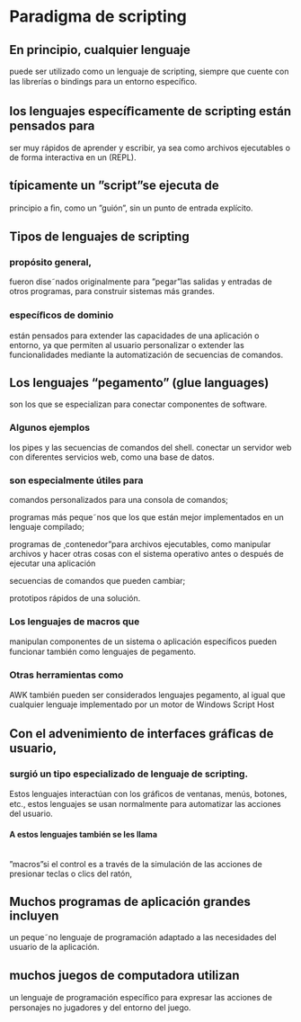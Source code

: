 # Paradigma de scripting


## En principio, cualquier lenguaje
puede ser utilizado como un lenguaje de scripting, siempre que cuente con las librerías o bindings para un entorno especíﬁco.

## los lenguajes especíﬁcamente de scripting están pensados para
ser muy rápidos de aprender y escribir, ya sea como archivos ejecutables o de forma interactiva en un
(REPL).

## típicamente un ”script”se ejecuta de
principio a ﬁn, como un ”guión”, sin un punto de entrada explícito.


## Tipos de lenguajes de scripting


### propósito general,
fueron dise˜nados originalmente para ”pegar”las salidas y entradas de otros programas, para construir sistemas más grandes.

### especíﬁcos de dominio
están pensados para extender las capacidades de una aplicación o entorno, ya que permiten al usuario personalizar o extender las funcionalidades mediante la automatización de secuencias de comandos.

## Los lenguajes “pegamento” (glue languages)
son los que se especializan para conectar componentes de software.

### Algunos ejemplos
los pipes y las secuencias de comandos del shell.
conectar un servidor web con diferentes servicios web, como una base de datos.

### son especialmente útiles para

comandos personalizados para una consola de comandos;

programas más peque˜nos que los que están mejor implementados en un lenguaje compilado;

programas de ¸contenedor”para archivos ejecutables, como manipular archivos y hacer otras cosas con el sistema operativo antes o después de ejecutar una aplicación

secuencias de comandos que pueden cambiar;

prototipos rápidos de una solución.


### Los lenguajes de macros que
manipulan componentes de un sistema o aplicación especíﬁcos pueden funcionar también como lenguajes de pegamento.

### Otras herramientas como
AWK también pueden ser considerados lenguajes pegamento, al igual que cualquier lenguaje implementado por un motor de Windows Script Host

## Con el advenimiento de interfaces gráﬁcas de usuario,

### surgió un tipo especializado de lenguaje de scripting.
Estos lenguajes interactúan con los gráﬁcos de ventanas, menús, botones, etc.,
estos lenguajes se usan normalmente para automatizar las acciones del usuario.

#### A estos lenguajes también se les llama
\
”macros”si el control es a través de la simulación de las acciones de presionar teclas o clics del ratón,


## Muchos programas de aplicación grandes incluyen
un peque˜no lenguaje de programación adaptado a las necesidades del usuario de la aplicación.

## muchos juegos de computadora utilizan
un lenguaje de programación especíﬁco para expresar las acciones de personajes no jugadores y del entorno del juego.

